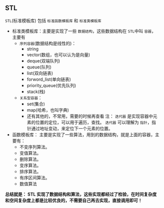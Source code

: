 ## STL
`STL`(标准模板库) 包括 `标准函数模板库` 和 `标准类模板库`
- 标准类模板库：主要是实现了一些 `数据结构`，这些数据结构在 `STL`中叫 `容器`， 主要有 
    - `序列容器`(数据结构是线性的)：
        - string
        - vector(数组，也可以认为是向量)
        - deque(双端队列)
        - queue(队列)
        - list(双向链表)
        - forword_list(单向链表)
        - priority_queue(优先队列)
        - stack(栈)
    - `关系型容器`：
        - set(集合)
        - map(哈希，也叫字典)
        - 还有其他的，不常用，需要的时候再查看
注： `迭代器` 是实现容器中元素的位置的定位，可以用于遍历，查找。 `迭代器` 可以理解为 `指针`，指针通过地址变动，来定位下一个元素的位置。  
- 函数模板库： 主要是实现了一些算法，用到的数据结构，就是上面的容器，主要有：
    - 不变序列算法。
    - 变值算法。
    - 删除算法。
    - 变序算法。
    - 排序算法。
    - 有序区间算法。
    - 数值算法

**总结就是： STL 实现了数据结构和算法，这些实现都经过了检验，在时间复杂度和空间复杂度上都是比较优良的，不需要自己再去实现，直接调用即可！**



